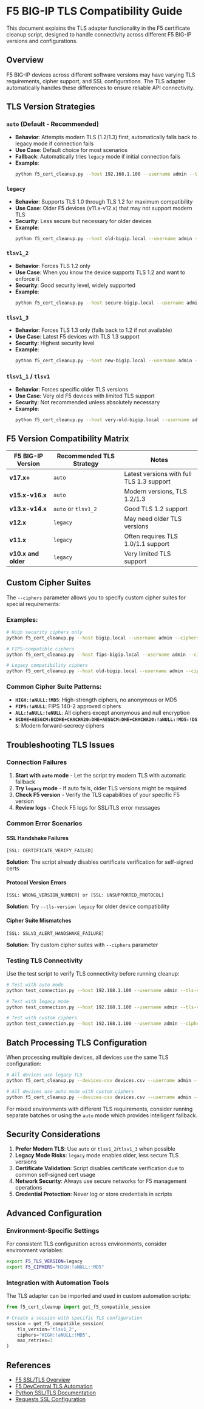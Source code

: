 # F5 BIG-IP TLS Compatibility Guide

This document explains the TLS adapter functionality in the F5 certificate cleanup script, designed to handle connectivity across different F5 BIG-IP versions and configurations.

## Overview

F5 BIG-IP devices across different software versions may have varying TLS requirements, cipher support, and SSL configurations. The TLS adapter automatically handles these differences to ensure reliable API connectivity.

## TLS Version Strategies

### `auto` (Default - Recommended)
- **Behavior**: Attempts modern TLS (1.2/1.3) first, automatically falls back to legacy mode if connection fails
- **Use Case**: Default choice for most scenarios
- **Fallback**: Automatically tries `legacy` mode if initial connection fails
- **Example**: 
  ```bash
  python f5_cert_cleanup.py --host 192.168.1.100 --username admin --tls-version auto
  ```

### `legacy` 
- **Behavior**: Supports TLS 1.0 through TLS 1.2 for maximum compatibility
- **Use Case**: Older F5 devices (v11.x-v12.x) that may not support modern TLS
- **Security**: Less secure but necessary for older devices
- **Example**:
  ```bash
  python f5_cert_cleanup.py --host old-bigip.local --username admin --tls-version legacy
  ```

### `tlsv1_2`
- **Behavior**: Forces TLS 1.2 only
- **Use Case**: When you know the device supports TLS 1.2 and want to enforce it
- **Security**: Good security level, widely supported
- **Example**:
  ```bash
  python f5_cert_cleanup.py --host secure-bigip.local --username admin --tls-version tlsv1_2
  ```

### `tlsv1_3`
- **Behavior**: Forces TLS 1.3 only (falls back to 1.2 if not available)
- **Use Case**: Latest F5 devices with TLS 1.3 support
- **Security**: Highest security level
- **Example**:
  ```bash
  python f5_cert_cleanup.py --host new-bigip.local --username admin --tls-version tlsv1_3
  ```

### `tlsv1_1` / `tlsv1`
- **Behavior**: Forces specific older TLS versions
- **Use Case**: Very old F5 devices with limited TLS support
- **Security**: Not recommended unless absolutely necessary
- **Example**:
  ```bash
  python f5_cert_cleanup.py --host very-old-bigip.local --username admin --tls-version tlsv1_1
  ```

## F5 Version Compatibility Matrix

| F5 BIG-IP Version | Recommended TLS Strategy | Notes |
|-------------------|-------------------------|--------|
| **v17.x+** | `auto` | Latest versions with full TLS 1.3 support |
| **v15.x-v16.x** | `auto` | Modern versions, TLS 1.2/1.3 |
| **v13.x-v14.x** | `auto` or `tlsv1_2` | Good TLS 1.2 support |
| **v12.x** | `legacy` | May need older TLS versions |
| **v11.x** | `legacy` | Often requires TLS 1.0/1.1 support |
| **v10.x and older** | `legacy` | Very limited TLS support |

## Custom Cipher Suites

The `--ciphers` parameter allows you to specify custom cipher suites for special requirements:

### Examples:
```bash
# High security ciphers only
python f5_cert_cleanup.py --host bigip.local --username admin --ciphers "HIGH:!aNULL:!MD5"

# FIPS-compatible ciphers
python f5_cert_cleanup.py --host fips-bigip.local --username admin --ciphers "FIPS:!aNULL"

# Legacy compatibility ciphers
python f5_cert_cleanup.py --host old-bigip.local --username admin --ciphers "ALL:!aNULL:!eNULL"
```

### Common Cipher Suite Patterns:
- **`HIGH:!aNULL:!MD5`**: High-strength ciphers, no anonymous or MD5
- **`FIPS:!aNULL`**: FIPS 140-2 approved ciphers
- **`ALL:!aNULL:!eNULL`**: All ciphers except anonymous and null encryption
- **`ECDHE+AESGCM:ECDHE+CHACHA20:DHE+AESGCM:DHE+CHACHA20:!aNULL:!MD5:!DSS`**: Modern forward-secrecy ciphers

## Troubleshooting TLS Issues

### Connection Failures
1. **Start with `auto` mode** - Let the script try modern TLS with automatic fallback
2. **Try `legacy` mode** - If auto fails, older TLS versions might be required
3. **Check F5 version** - Verify the TLS capabilities of your specific F5 version
4. **Review logs** - Check F5 logs for SSL/TLS error messages

### Common Error Scenarios

#### SSL Handshake Failures
```
[SSL: CERTIFICATE_VERIFY_FAILED]
```
**Solution**: The script already disables certificate verification for self-signed certs

#### Protocol Version Errors
```
[SSL: WRONG_VERSION_NUMBER] or [SSL: UNSUPPORTED_PROTOCOL]
```
**Solution**: Try `--tls-version legacy` for older device compatibility

#### Cipher Suite Mismatches
```
[SSL: SSLV3_ALERT_HANDSHAKE_FAILURE]
```
**Solution**: Try custom cipher suites with `--ciphers` parameter

### Testing TLS Connectivity

Use the test script to verify TLS connectivity before running cleanup:

```bash
# Test with auto mode
python test_connection.py --host 192.168.1.100 --username admin --tls-version auto

# Test with legacy mode
python test_connection.py --host 192.168.1.100 --username admin --tls-version legacy

# Test with custom ciphers
python test_connection.py --host 192.168.1.100 --username admin --ciphers "HIGH:!aNULL"
```

## Batch Processing TLS Configuration

When processing multiple devices, all devices use the same TLS configuration:

```bash
# All devices use legacy TLS
python f5_cert_cleanup.py --devices-csv devices.csv --username admin --tls-version legacy

# All devices use auto mode with custom ciphers
python f5_cert_cleanup.py --devices-csv devices.csv --username admin --tls-version auto --ciphers "HIGH:!aNULL:!MD5"
```

For mixed environments with different TLS requirements, consider running separate batches or using the `auto` mode which provides intelligent fallback.

## Security Considerations

1. **Prefer Modern TLS**: Use `auto` or `tlsv1_2`/`tlsv1_3` when possible
2. **Legacy Mode Risks**: `legacy` mode enables older, less secure TLS versions
3. **Certificate Validation**: Script disables certificate verification due to common self-signed cert usage
4. **Network Security**: Always use secure networks for F5 management operations
5. **Credential Protection**: Never log or store credentials in scripts

## Advanced Configuration

### Environment-Specific Settings

For consistent TLS configuration across environments, consider environment variables:

```bash
export F5_TLS_VERSION=legacy
export F5_CIPHERS="HIGH:!aNULL:!MD5"
```

### Integration with Automation Tools

The TLS adapter can be imported and used in custom automation scripts:

```python
from f5_cert_cleanup import get_f5_compatible_session

# Create a session with specific TLS configuration
session = get_f5_compatible_session(
    tls_version='tlsv1_2',
    ciphers='HIGH:!aNULL:!MD5',
    max_retries=3
)
```

## References

- [F5 SSL/TLS Overview](https://techdocs.f5.com/kb/en-us/products/big-ip_ltm/manuals/product/bigip-ssl-administration-11-6-0/13.html)
- [F5 DevCentral TLS Automation](https://github.com/f5devcentral/f5-tls-automation)
- [Python SSL/TLS Documentation](https://docs.python.org/3/library/ssl.html)
- [Requests SSL Configuration](https://requests.readthedocs.io/en/latest/user/advanced/#ssl-cert-verification) 